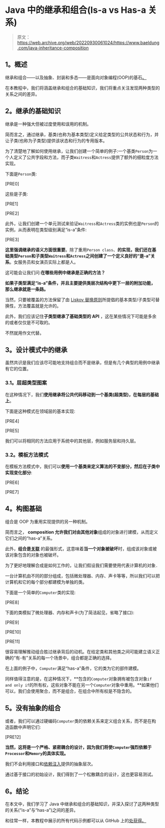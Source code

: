 # Java 中的继承和组合(Is-a vs Has-a 关系)

> 原文：<https://web.archive.org/web/20220930061024/https://www.baeldung.com/java-inheritance-composition>

## **1。概述**

继承和组合——以及抽象、封装和多态——是面向对象编程(OOP)的基石[。](https://web.archive.org/web/20221205124259/https://en.wikipedia.org/wiki/Object-oriented_programming)

在本教程中，我们将涵盖继承和组合的基础知识，我们将重点关注发现两种类型的关系之间的差异。

## **2。继承的基础知识**

继承是一种强大但被过度使用和误用的机制。

简而言之，通过继承，基类(也称为基本类型)定义给定类型的公共状态和行为，并让子类(也称为子类型)提供该状态和行为的专用版本。

为了清楚地了解如何使用继承，让我们创建一个简单的例子:一个基类`Person`为一个人定义了公共字段和方法，而子类`Waitress`和`Actress`提供了额外的细粒度方法实现。

下面是`Person`类:

[PRE0]

这些是子类:

[PRE1]

[PRE2]

此外，让我们创建一个单元测试来验证`Waitress`和`Actress`类的实例也是`Person`的实例，从而表明在类型级别满足“is-a”条件:

[PRE3]

**这里强调继承的语义方面很重要**。除了重用`Person class`、**的实现，我们还在基础类型`Person`和子类型`Waitress`和`Actress`之间创建了一个定义良好的“是-a”关系**。女服务员和女演员实际上都是人。

这可能会让我们问:**在哪些用例中继承是正确的方法？**

**如果子类型满足“is-a”条件，并且主要提供类层次结构中更下一层的附加功能，** **那么继承就是一条路。**

当然，只要被覆盖的方法保留了由 [Liskov 替换原则](https://web.archive.org/web/20221205124259/https://en.wikipedia.org/wiki/Liskov_substitution_principle)所提倡的基本类型/子类型可替换性，方法覆盖就是允许的。

此外，我们应该记住**子类型继承了基础类型的 API** ，这在某些情况下可能是多余的或者仅仅是不可取的。

不然就用作文代替。

## **3。设计模式中的继承**

虽然共识是我们应该尽可能地支持组合而不是继承，但是有几个典型的用例中继承有它的位置。

### **3.1。层超类型图案**

在这种情况下，我们**使用继承将公共代码移动到一个基类(超类型)，在每层的基础上**。

下面是这种模式在领域层的基本实现:

[PRE4]

[PRE5]

我们可以将相同的方法应用于系统中的其他层，例如服务层和持久层。

### **3.2。模板方法模式**

在模板方法模式中，我们可以**使用一个基类来定义算法的不变部分，然后在子类中实现变化部分**:

[PRE6]

[PRE7]

## **4。构图基础**

组合是 OOP 为重用实现提供的另一种机制。

简而言之， **composition 允许我们对由其他对象**组成的对象进行建模，从而定义它们之间的“has-a”关系。

此外，**组合是[关联](https://web.archive.org/web/20221205124259/https://en.wikipedia.org/wiki/Association_(object-oriented_programming))** 的最强形式，这意味着**当一个对象被破坏**时，组成该对象或被该对象包含的对象也被破坏。

为了更好地理解合成是如何工作的，让我们假设我们需要使用代表计算机的对象`.`

一台计算机由不同的部分组成，包括微处理器、内存、声卡等等，所以我们可以把计算机和它的每个部分都建模为单独的类。

下面是一个简单的`Computer`类的实现:

[PRE8]

下面的类模拟了微处理器、内存和声卡(为了简洁起见，省略了接口):

[PRE9]

[PRE10]

[PRE11]

很容易理解推动组合胜过继承背后的动机。在给定类和其他类之间可能建立语义正确的“有-有”关系的每一个场景中，组合都是正确的选择。

在上面的例子中，`Computer`满足“has-a”条件，它的类为它的部件建模。

同样值得注意的是，在这种情况下，**包含的`Computer`对象拥有被包含对象`if and only if`的所有权，这些对象不能在另一个`Computer`对象中重用。**如果他们可以，我们会使用聚合，而不是组合，在组合中所有权是不隐含的。

## **5。没有抽象的组合**

或者，我们可以通过硬编码`Computer`类的依赖关系来定义组合关系，而不是在构造函数中声明它们:

[PRE12]

**当然，这将是一个严格、紧密耦合的设计，因为我们将使`Computer`强烈依赖于`Processor`和`Memory`的具体实现。**

我们不会利用接口和[依赖注入](https://web.archive.org/web/20221205124259/https://en.wikipedia.org/wiki/Dependency_injection)提供的抽象层次。

通过基于接口的初始设计，我们得到了一个松散耦合的设计，这也更容易测试。

## **6。结论**

在本文中，我们学习了 Java 中继承和组合的基础知识，并深入探讨了这两种类型的关系(“is-a”与“has-a”)之间的差异。

和往常一样，本教程中展示的所有代码示例都可以从 GitHub 上的[处获得。](https://web.archive.org/web/20221205124259/https://github.com/eugenp/tutorials/tree/master/core-java-modules/core-java-lang-oop-patterns)